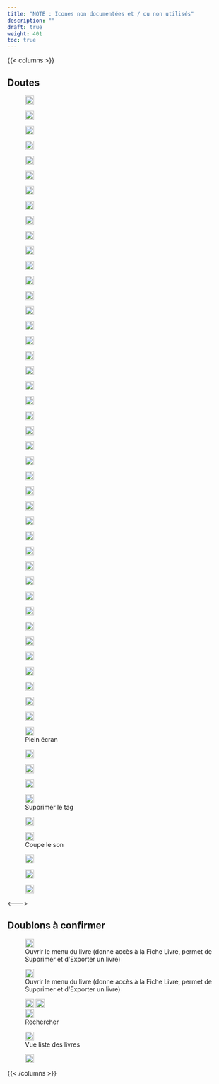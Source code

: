 ```yaml
---
title: "NOTE : Icones non documentées et / ou non utilisés"
description: ""
draft: true
weight: 401
toc: true
---
```


{{< columns >}}

## Doutes


<figure>
  <img src="/thorium-reader-doc/images/icons/question.svg" alt="" width="20px">
  <figcaption class="icon">
  </figcaption>
</figure>


<figure>
  <img src="/thorium-reader-doc/images/icons/refresh.svg" alt="" width="20px">
  <figcaption class="icon">
  </figcaption>
</figure>

<figure>
  <img src="/thorium-reader-doc/images/icons/settings.svg" alt="" width="20px">
  <figcaption class="icon">
  </figcaption>
</figure>

<figure>
  <img src="/thorium-reader-doc/images/icons/sharp-uncrop_free-24px.svg" alt="" width="20px">
  <figcaption class="icon">
  </figcaption>
</figure>

<figure>
  <img src="/thorium-reader-doc/images/icons/unsvg.svg" alt="" width="20px">
  <figcaption class="icon">
  </figcaption>
</figure>

<figure>
  <img src="/thorium-reader-doc/images/icons/view-card.svg" alt="" width="20px">
  <figcaption class="icon">
  </figcaption>
</figure>

<figure>
  <img src="/thorium-reader-doc/images/icons/view-list.svg" alt="" width="20px">
  <figcaption class="icon">
  </figcaption>
</figure>

<figure>
  <img src="/thorium-reader-doc/images/icons/outline-restore-24px.svg" alt="" width="20px">
  <figcaption class="icon">
  </figcaption>
</figure>

<figure>
  <img src="/thorium-reader-doc/images/icons/page.svg" alt="" width="20px">
  <figcaption class="icon">
  </figcaption>
</figure>

<figure>
  <img src="/thorium-reader-doc/images/icons/outline-exit_to_app-24px.svg" alt="" width="20px">
  <figcaption class="icon">
  </figcaption>
</figure>

<figure>
  <img src="/thorium-reader-doc/images/icons/gauche.svg" alt="" width="20px">
  <figcaption class="icon">
  </figcaption>
</figure>


<figure>
  <img src="/thorium-reader-doc/images/icons/loop.svg" alt="" width="20px">
  <figcaption class="icon">
  </figcaption>
</figure>

<figure>
  <img src="/thorium-reader-doc/images/icons/list.svg" alt="" width="20px">
  <figcaption class="icon">
  </figcaption>
</figure>

<figure>
  <img src="/thorium-reader-doc/images/icons/justifie.svg" alt="" width="20px">
  <figcaption class="icon">
  </figcaption>
</figure>


<figure>
  <img src="/thorium-reader-doc/images/icons/gift.svg" alt="" width="20px">
  <figcaption class="icon">
  </figcaption>
</figure>

<figure>
  <img src="/thorium-reader-doc/images/icons/grid.svg" alt="" width="20px">
  <figcaption class="icon">
  </figcaption>
</figure>

<figure>
  <img src="/thorium-reader-doc/images/icons/home.svg" alt="" width="20px">
  <figcaption class="icon">
  </figcaption>
</figure>

<figure>
  <img src="/thorium-reader-doc/images/icons/house-fill.svg" alt="" width="20px">
  <figcaption class="icon">
  </figcaption>
</figure>

<figure>
  <img src="/thorium-reader-doc/images/icons/import.svg" alt="" width="20px">
  <figcaption class="icon">
  </figcaption>
</figure>


<figure>
  <img src="/thorium-reader-doc/images/icons/double_arrow_down_black_24dp.svg" alt="" width="20px">
  <figcaption class="icon">
  </figcaption>
</figure>

<figure>
  <img src="/thorium-reader-doc/images/icons/double_arrow_left_black_24dp.svg" alt="" width="20px">
  <figcaption class="icon">
  </figcaption>
</figure>

<figure>
  <img src="/thorium-reader-doc/images/icons/double_arrow_right_black_24dp.svg" alt="" width="20px">
  <figcaption class="icon">
  </figcaption>
</figure>


<figure>
  <img src="/thorium-reader-doc/images/icons/night.svg" alt="" width="20px">
  <figcaption class="icon">
  </figcaption>
</figure>

<figure>
  <img src="/thorium-reader-doc/images/icons/opds.svg" alt="" width="20px">
  <figcaption class="icon">
  </figcaption>
</figure>


<figure>
  <img src="/thorium-reader-doc/images/icons/double_arrow_up_black_24dp.svg" alt="" width="20px">
  <figcaption class="icon">
  </figcaption>
</figure>

<figure>
  <img src="/thorium-reader-doc/images/icons/eye.svg" alt="" width="20px">
  <figcaption class="icon">
  </figcaption>
</figure>

<figure>
  <img src="/thorium-reader-doc/images/icons/continue.svg" alt="" width="20px">
  <figcaption class="icon">
  </figcaption>
</figure>

<figure>
  <img src="/thorium-reader-doc/images/icons/defile.svg" alt="" width="20px">
  <figcaption class="icon">
  </figcaption>
</figure>

<figure>
  <img src="/thorium-reader-doc/images/icons/content-table.svg" alt="" width="20px">
  <figcaption class="icon">
  </figcaption>
</figure>

<figure>
  <img src="/thorium-reader-doc/images/icons/chevron-down.svg" alt="" width="20px">
  <figcaption class="icon">
  </figcaption>
</figure>

<figure>
  <img src="/thorium-reader-doc/images/icons/chevron-right.svg" alt="" width="20px">
  <figcaption class="icon">
  </figcaption>
</figure>
<figure>
  <img src="/thorium-reader-doc/images/icons/chevron-bar-left.svg" alt="" width="20px">
  <figcaption class="icon">
  </figcaption>
</figure>

<figure>
  <img src="/thorium-reader-doc/images/icons/chevron-bar-right.svg" alt="" width="20px">
  <figcaption class="icon">
  </figcaption>
</figure>


<figure>
  <img src="/thorium-reader-doc/images/icons/cart-fill.svg" alt="" width="20px">
  <figcaption class="icon">
  </figcaption>
</figure>

<figure>
  <img src="/thorium-reader-doc/images/icons/person.svg" alt="" width="20px">
  <figcaption class="icon">
  </figcaption>
</figure>

<figure>
  <img src="/thorium-reader-doc/images/icons/person-circle.svg" alt="" width="20px">
  <figcaption class="icon">
  </figcaption>
</figure>

<figure>
  <img src="/thorium-reader-doc/images/icons/person-fill.svg" alt="" width="20px">
  <figcaption class="icon">
  </figcaption>
</figure>

<figure>
  <img src="/thorium-reader-doc/images/icons/add.svg" alt="" width="20px">
  <figcaption class="icon">
  </figcaption>
</figure>

<figure>
  <img src="/thorium-reader-doc/images/icons/arrow.svg" alt="" width="20px">
  <figcaption class="icon">
  </figcaption>
</figure>

<figure>
  <img src="/thorium-reader-doc/images/icons/arrow-clockwise.svg" alt="" width="20px">
  <figcaption class="icon">
  </figcaption>
</figure>

<figure>
  <img src="/thorium-reader-doc/images/icons/arrow-left.svg" alt="" width="20px">
  <figcaption class="icon">
  </figcaption>
</figure>

<figure>
  <img src="/thorium-reader-doc/images/icons/arrow-right.svg" alt="" width="20px">
  <figcaption class="icon">
  </figcaption>
</figure>

<figure>
  <img src="/thorium-reader-doc/images/icons/aspect_ratio-black-18dp.svg" alt="" width="20px">
  <figcaption class="icon">Plein écran
  </figcaption>
</figure>

<figure>
  <img src="/thorium-reader-doc/images/icons/avatar.svg" alt="" width="20px">
  <figcaption class="icon">
  </figcaption>
</figure>

<figure>
 <img src="/thorium-reader-doc/images/icons/add-alone.svg" alt="" width="20px"> 
  <figcaption class="icon">
  </figcaption>
</figure>

<figure>
  <img src="/thorium-reader-doc/images/icons/baseline-arrow_back-24px-grey.svg" alt="" width="20px">
  <figcaption class="icon">
  </figcaption>
</figure>

<figure>
  <img src="/thorium-reader-doc/images/icons/baseline-close-24px-blue.svg" alt="" width="20px">
  <figcaption class="icon">Supprimer le tag
  </figcaption>
</figure>

<figure>
  <img src="/thorium-reader-doc/images/icons/baseline-drag_handle-24px.svg" alt="" width="20px">
  <figcaption class="icon">
  </figcaption>
</figure>

<figure>
  <img src="/thorium-reader-doc/images/icons/baseline-mute-24px.svg" alt="" width="20px">
  <figcaption class="icon"> Coupe le son
  </figcaption>
</figure>

<figure>
  <img src="/thorium-reader-doc/images/icons/baseline-remove-24px.svg" alt="" width="20px">
  <figcaption class="icon">
  </figcaption>
</figure>

<figure>
  <img src="/thorium-reader-doc/images/icons/paragraph-right.svg" alt="" width="20px">
  <figcaption class="icon">
  </figcaption>
</figure>


<figure>
  <img src="/thorium-reader-doc/images/icons/paragraph-center.svg" alt="" width="20px">
  <figcaption class="icon">
  </figcaption>
</figure>

<--->
## Doublons à confirmer
<figure>
  <img src="/thorium-reader-doc/images/icons/baseline-more_vert-24px.svg" alt="" width="20px">
  <figcaption class="icon">Ouvrir le menu du livre (donne accès à la Fiche Livre, permet de Supprimer et d'Exporter un livre)
  </figcaption>
</figure>


<figure>
  <img src="/thorium-reader-doc/images/icons/menu.svg" alt="" width="20px">
  <figcaption class="icon">Ouvrir le menu du livre  (donne accès à la Fiche Livre, permet de Supprimer et d'Exporter un livre)
  </figcaption>
</figure>

<figure>
 <img src="/thorium-reader-doc/images/icons/baseline-search-24px.svg" alt="" width="20px">
   <img src="/thorium-reader-doc/images/icons/baseline-search-24px-grey.svg" alt="" width="20px"> <figcaption class="icon"> 
  <img src="/thorium-reader-doc/images/icons/magnifying_glass.svg" alt="" width="20px">
  <figcaption class="icon">Rechercher
  </figcaption>
</figure>

<figure>
  <img src="/thorium-reader-doc/images/icons/baseline-view_list-24px.svg" alt="" width="20px">
  <figcaption class="icon">Vue liste des livres
  </figcaption>
</figure>
<figure>
  <img src="/thorium-reader-doc/images/icons/baseline-list-24px.svg" alt="" width="20px">
  <figcaption class="icon">
  </figcaption>
</figure>


{{< /columns >}}